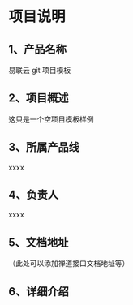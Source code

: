 # 项目说明

## 1、产品名称

易联云 git 项目模板

## 2、项目概述

这只是一个空项目模板样例

## 3、所属产品线

xxxx

## 4、负责人

xxxx

## 5、文档地址

（此处可以添加禅道接口文档地址等）

## 6、详细介绍

